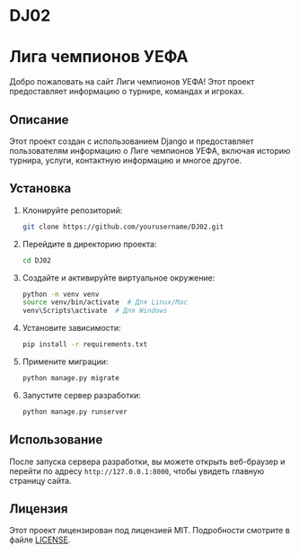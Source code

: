 # DJ02
 
# Лига чемпионов УЕФА

Добро пожаловать на сайт Лиги чемпионов УЕФА! Этот проект предоставляет информацию о турнире, командах и игроках.

## Описание

Этот проект создан с использованием Django и предоставляет пользователям информацию о Лиге чемпионов УЕФА, включая историю турнира, услуги, контактную информацию и многое другое.

## Установка

1. Клонируйте репозиторий:
    ```sh
    git clone https://github.com/yourusername/DJ02.git
    ```

2. Перейдите в директорию проекта:
    ```sh
    cd DJ02
    ```

3. Создайте и активируйте виртуальное окружение:
    ```sh
    python -m venv venv
    source venv/bin/activate  # Для Linux/Mac
    venv\Scripts\activate  # Для Windows
    ```

4. Установите зависимости:
    ```sh
    pip install -r requirements.txt
    ```

5. Примените миграции:
    ```sh
    python manage.py migrate
    ```

6. Запустите сервер разработки:
    ```sh
    python manage.py runserver
    ```

## Использование

После запуска сервера разработки, вы можете открыть веб-браузер и перейти по адресу `http://127.0.0.1:8000`, чтобы увидеть главную страницу сайта.

## Лицензия

Этот проект лицензирован под лицензией MIT. Подробности смотрите в файле [LICENSE](LICENSE).